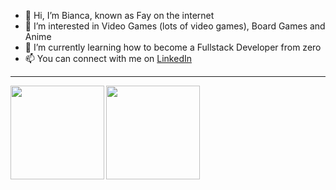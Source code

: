 - 👋 Hi, I’m Bianca, known as Fay on the internet
- 👀 I’m interested in Video Games (lots of video games), Board Games and Anime
- 🌱 I’m currently learning how to become a Fullstack Developer from zero
- 📫 You can connect with me on [LinkedIn](https://www.linkedin.com/in/bianca-toller/) 
<hr />

<img align="left" height="150em" src="https://github-readme-stats.vercel.app/api?username=bitoller&show_icons=true&theme=dracula&include_all_commits=true&count_private=true"/>
<img height="150em" src="https://github-readme-stats.vercel.app/api/top-langs/?username=bitoller&layout=compact&langs_count=7&theme=dracula"/>

<!---
bitoller/bitoller is a ✨ special ✨ repository because its `README.md` (this file) appears on your GitHub profile.
You can click the Preview link to take a look at your changes.
--->
